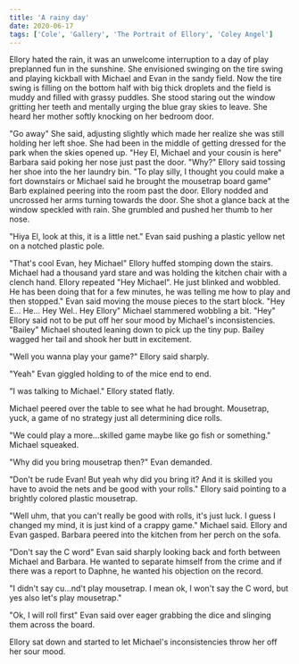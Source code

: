 ```yaml
---
title: 'A rainy day'
date: 2020-06-17
tags: ['Cole', 'Gallery', 'The Portrait of Ellory', 'Coley Angel']
---
```


Ellory hated the rain, it was an unwelcome interruption to a day of play preplanned fun in the sunshine. She envisioned swinging on the tire swing and playing kickball with Michael and Evan in the sandy field. Now the tire swing is filling on the bottom half with big thick droplets and the field is muddy and filled with grassy puddles. She stood staring out the window gritting her teeth and mentally urging the blue gray skies to leave. She heard her mother softly knocking on her bedroom door.

"Go away" She said, adjusting slightly which made her realize she was still holding her left shoe. She had been in the middle of getting dressed for the park when the skies opened up. "Hey El, Michael and your cousin is here" Barbara said poking her nose just past the door. "Why?" Ellory said tossing her shoe into the her laundry bin. "To play silly, I thought you could make a fort downstairs or Michael said he brought the mousetrap board game" Barb explained peering into the room past the door. Ellory nodded and uncrossed her arms turning towards the door. She shot a glance back at the window speckled with rain. She grumbled and pushed her thumb to her nose.

"Hiya El, look at this, it is a little net." Evan said pushing a plastic yellow net on a notched plastic pole.

"That's cool Evan, hey Michael" Ellory huffed stomping down the stairs. Michael had a thousand yard stare and was holding the kitchen chair with a clench hand. Ellory repeated "Hey Michael". He just blinked and wobbled. He has been doing that for a few minutes, he was telling me how to play and then stopped." Evan said moving the mouse pieces to the start block. "Hey E... He... Hey Wel.. Hey Ellory" Michael stammered wobbling a bit. "Hey" Ellory said not to be put off her sour mood by Michael's inconsistencies. "Bailey" Michael shouted leaning down to pick up the tiny pup. Bailey wagged her tail and shook her butt in excitement.

"Well you wanna play your game?" Ellory said sharply.

"Yeah" Evan giggled holding to of the mice end to end.

"I was talking to Michael." Ellory stated flatly.

Michael peered over the table to see what he had brought. Mousetrap, yuck, a game of no strategy just all determining dice rolls.

"We could play a more...skilled game maybe like go fish or something." Michael squeaked.

"Why did you bring mousetrap then?" Evan demanded.

"Don't be rude Evan! But yeah why did you bring it? And it is skilled you have to avoid the nets and be good with your rolls." Ellory said pointing to a brightly colored plastic mousetrap.

"Well uhm, that you can't really be good with rolls, it's just luck. I guess I changed my mind, it is just kind of a crappy game." Michael said. Ellory and Evan gasped. Barbara peered into the kitchen from her perch on the sofa.

"Don't say the C word" Evan said sharply looking back and forth between Michael and Barbara. He wanted to separate himself from the crime and if there was a report to Daphne, he wanted his objection on the record.

"I didn't say cu...nd't play mousetrap. I mean ok, I won't say the C word, but yes also let's play mousetrap."

"Ok, I will roll first" Evan said over eager grabbing the dice and slinging them across the board.

Ellory sat down and started to let Michael's inconsistencies throw her off her sour mood.
